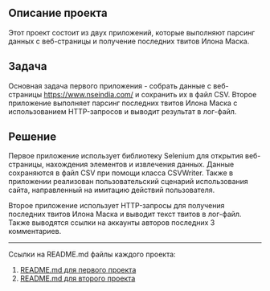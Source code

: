 ## Описание проекта
Этот проект состоит из двух приложений, которые выполняют парсинг данных с веб-страницы и получение последних твитов Илона Маска.

## Задача
Основная задача первого приложения - собрать данные с веб-страницы https://www.nseindia.com/ и сохранить их в файл CSV. Второе приложение выполняет парсинг последних твитов Илона Маска с использованием HTTP-запросов и выводит результат в лог-файл.

## Решение
Первое приложение использует библиотеку Selenium для открытия веб-страницы, нахождения элементов и извлечения данных. Данные сохраняются в файл CSV при помощи класса CSVWriter. Также в приложении реализован пользовательский сценарий использования сайта, направленный на имитацию действий пользователя.

Второе приложение использует HTTP-запросы для получения последних твитов Илона Маска и выводит текст твитов в лог-файл. Также выводятся ссылки на аккаунты авторов последних 3 комментариев.

---

Ссылки на README.md файлы каждого проекта:

1. [README.md для первого проекта](apps/nseindia_parsing/README.md)
2. [README.md для второго проекта](apps/ElonMask/README.md)